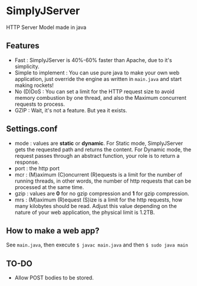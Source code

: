 # SimplyJServer
HTTP Server Model made in java

## Features
* Fast : SimplyJServer is 40%-60% faster than Apache, due to it's simplicity.
* Simple to implement : You can use pure java to make your own web application, just override the engine as written in `main.java` and start making rockets!
* No (D)DoS : You can set a limit for the HTTP request size to avoid memory combustion by one thread, and also the Maximum concurrent requests to process.
* GZIP : Wait, it's not a feature. But yea it exists.

## Settings.conf
* mode : values are **static** or **dynamic**. For Static mode, SimplyJServer gets the requested path and returns the content. For Dynamic mode, the request passes through an abstract function, your role is to return a response.
* port : the http port
* mcr : (M)aximum (C)oncurrent (R)equests is a limit for the number of running threads, in other words, the number of http requests that can be processed at the same time.
* gzip : values are **0** for no gzip compression and **1** for gzip compression.
* mrs : (M)aximum (R)equest (S)ize is a limit for the http requests, how many kilobytes should be read. Adjust this value depending on the nature of your web application, the physical limit is 1.2TB.

## How to make a web app?
See `main.java`, then execute `$ javac main.java` and then `$ sudo java main`

## TO-DO
* Allow POST bodies to be stored.

